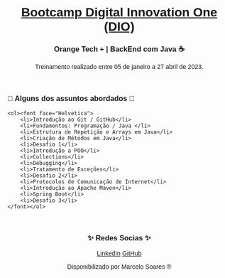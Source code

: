 <h1 align="center"><a href="https://www.dio.me/"><font face="Helvetica"> Bootcamp Digital Innovation One (DIO) </font></a></h1>

<h3 align="center"><font face="Helvetica"> Orange Tech + | BackEnd com Java ☕</font></h3>

<!--
<p> </p>
<h3 align="center"><font face="Helvetica"> Resumo: </font></h3>
-->

<p align="center"><font face="Helvetica"> Treinamento realizado entre 05 de janeiro a 27 abril de 2023. </font></p>
<p> </p>
<h3> <font face="Helvetica"> 📖 Alguns dos assuntos abordados 📖</font></h3>

	<ol><font face="Helvetica"> 
		<li>Introdução ao Git / GitHub</li>
		<li>Fundamentos: Programação / Java </li>
		<li>Estrutura de Repetição e Arrays em Java</li>
		<li>Criação de Métodos em Java</li>
		<li>Desafio 1</li>
		<li>Introdução a POO</li>
		<li>Collections</li>
		<li>Debugging</li>
		<li>Tratamento de Exceções</li>
		<li>Desafio 2</li>
		<li>Protocolos de Comunicação de Internet</li>
		<li>Introdução ao Apache Maven</li>
		<li>Spring Boot</li>
		<li>Desafio 3</li>
	</font></ol>

<p> </p>
<h3 align="center"><font face="Helvetica"> ✨ ️Redes Socias ✨</font></h3>
<p align="center"> 
<a href="https://www.linkedin.com/in/marcelodsoares/"><font face="Helvetica">LinkedIn</font></a>
<a href="https://github.com/Mdsoare/"><font face="Helvetica">GitHub</font></a>
</p>

<p align="center"><font face="Helvetica"> Disponibilizado por Marcelo Soares ® </font></p>